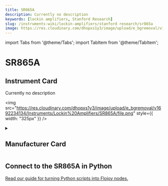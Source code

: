```yaml
---
title: SR865A
description: Currently no description
keywords: [lockin amplifiers, Stanford Research]
slug: /instruments-wiki/lockin-amplifiers/stanford research/sr865a
image: https://res.cloudinary.com/dhopxs1y3/image/upload/e_bgremoval/v1692234134/Instruments/Lockin%20Amplifiers/SR865A/file.png
---
```


import Tabs from '@theme/Tabs';
import TabItem from '@theme/TabItem';

# SR865A

## Instrument Card

<div className="flex">

<div>

Currently no description

</div>

<img src="https://res.cloudinary.com/dhopxs1y3/image/upload/e_bgremoval/v1692234134/Instruments/Lockin%20Amplifiers/SR865A/file.png" style={{ width: "325px" }} />

</div>

<details>
<summary><h2>Manufacturer Card</h2></summary>

<img src="https://res.cloudinary.com/dhopxs1y3/image/upload/e_bgremoval/v1692126012/Instruments/Vendor%20Logos/Stanford_Research.png" style={{ width: "100%", objectFit: "cover" }} />

Stanford Research Systems is a maker of general test and measurement instruments. The company was founded in 1980, is privately held, and is not affiliated with Stanford University. <a href="https://www.thinksrs.com/">Website</a>.

<ul>
  <li>Headquarters: USA</li>
  <li>Yearly Revenue (millions, USD): 25.0</li>
</ul>
</details>

## Connect to the SR865A in Python

[Read our guide for turning Python scripts into Flojoy nodes.](https://docs.flojoy.ai/custom-nodes/creating-custom-node/)


